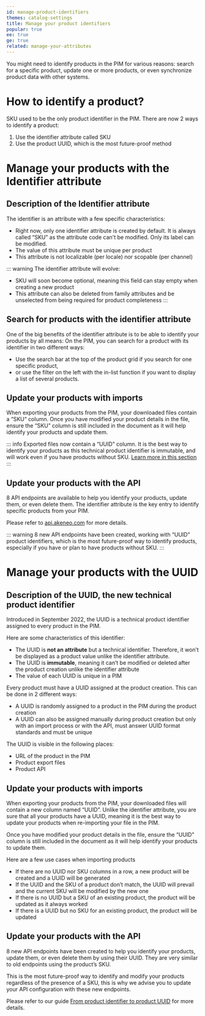 ```yaml
---
id: manage-product-identifiers
themes: catalog-settings
title: Manage your product identifiers
popular: true
ee: true
ge: true
related: manage-your-attributes
---
```


You might need to identify products in the PIM for various reasons: search for a specific product, update one or more products, or even synchronize product data with other systems.

# How to identify a product?

SKU used to be the only product identifier in the PIM.
There are now 2 ways to identify a product:
1. Use the identifier attribute called SKU
1. Use the product UUID, which is the most future-proof method

# Manage your products with the Identifier attribute

## Description of the Identifier attribute

The identifier is an attribute with a few specific characteristics:
- Right now, only one identifier attribute is created by default. It is always called “SKU” as the attribute code can't be modified. Only its label can be modified.
- The value of this attribute must be unique per product
- This attribute is not localizable (per locale) nor scopable (per channel)

::: warning
The identifier attribute will evolve:
- SKU will soon become optional, meaning this field can stay empty when creating a new product
- This attribute can also be deleted from family attributes and be unselected from being required for product completeness
:::

## Search for products with the identifier attribute

One of the big benefits of the identifier attribute is to be able to identify your products by all means:
On the PIM, you can search for a product with its identifier in two different ways:
- Use the search bar at the top of the product grid if you search for one specific product,
- or use the filter on the left with the in-list function if you want to display a list of several products.

## Update your products with imports

When exporting your products from the PIM, your downloaded files contain a “SKU“ column.
Once you have modified your product details in the file, ensure the “SKU” column is still included in the document as it will help identify your products and update them.

::: info
Exported files now contain a “UUID” column. It is the best way to identify your products as this technical product identifier is immutable, and will work even if you have products without SKU. [Learn more in this section](manage-product-identifiers.html#manage-your-products-with-the-uuid)
:::

## Update your products with the API

8 API endpoints are available to help you identify your products, update them, or even delete them. The identifier attribute is the key entry to identify specific products from your PIM.

Please refer to [api.akeneo.com](https://api.akeneo.com/) for more details.

::: warning
8 new API endpoints have been created, working with “UUID” product identifiers, which is the most future-proof way to identify products, especially if you have or plan to have products without SKU.
:::

# Manage your products with the UUID

## Description of the UUID, the new technical product identifier

Introduced in September 2022, the UUID is a technical product identifier assigned to every product in the PIM.

Here are some characteristics of this identifier:
- The UUID is **not an attribute** but a technical identifier. Therefore, it won’t be displayed as a product value unlike the identifier attribute.
- The UUID is **immutable**, meaning it can’t be modified or deleted after the product creation unlike the identifier attribute
- The value of each UUID is unique in a PIM

Every product must have a UUID assigned at the product creation. This can be done in 2 different ways:
- A UUID is randomly assigned to a product in the PIM during the product creation
- A UUID can also be assigned manually during product creation but only with an import process or with the API, must answer UUID format standards and must be unique

The UUID is visible in the following places:
- URL of the product in the PIM
- Product export files
- Product API

## Update your products with imports

When exporting your products from the PIM, your downloaded files will contain a new column named “UUID”. Unlike the identifier attribute, you are sure that all your products have a UUID, meaning it is the best way to update your products when re-importing your file in the PIM.

Once you have modified your product details in the file, ensure the “UUID” column is still included in the document as it will help identify your products to update them.

Here are a few use cases when importing products
- If there are no UUID nor SKU columns in a row, a new product will be created and a UUID will be generated
- If the UUID and the SKU of a product don’t match, the UUID will prevail and the current SKU will be modified by the new one
- If there is no UUID but a SKU of an existing product, the product will be updated as it always worked
- If there is a UUID but no SKU for an existing product, the product will be updated

## Update your products with the API

8 new API endpoints have been created to help you identify your products, update them, or even delete them by using their UUID. They are very similar to old endpoints using the product’s SKU.

This is the most future-proof way to identify and modify your products regardless of the presence of a SKU, this is why we advise you to update your API configuration with these new endpoints.

Please refer to our guide [From product identifier to product UUID](https://api.akeneo.com/getting-started/from-identifiers-to-uuid-7x/welcome.html) for more details.
